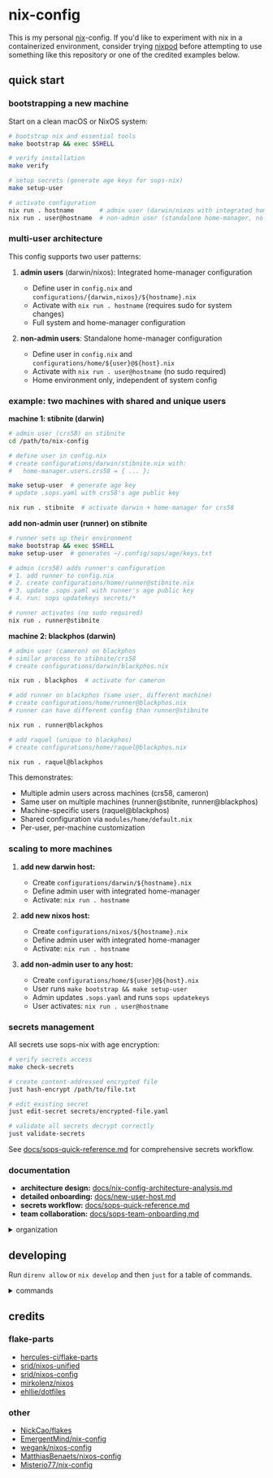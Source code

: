 # nix-config

This is my personal [nix](https://nix.dev/reference/nix-manual.html)-config. If
you'd like to experiment with nix in a containerized environment, consider
trying [nixpod](https://github.com/cameronraysmith/nixpod) before attempting to
use something like this repository or one of the credited examples below.

## quick start

### bootstrapping a new machine

Start on a clean macOS or NixOS system:

```bash
# bootstrap nix and essential tools
make bootstrap && exec $SHELL

# verify installation
make verify

# setup secrets (generate age keys for sops-nix)
make setup-user

# activate configuration
nix run . hostname       # admin user (darwin/nixos with integrated home-manager)
nix run . user@hostname  # non-admin user (standalone home-manager, no sudo required)
```

### multi-user architecture

This config supports two user patterns:

1. **admin users** (darwin/nixos): Integrated home-manager configuration
   - Define user in `config.nix` and `configurations/{darwin,nixos}/${hostname}.nix`
   - Activate with `nix run . hostname` (requires sudo for system changes)
   - Full system and home-manager configuration

2. **non-admin users**: Standalone home-manager configuration
   - Define user in `config.nix` and `configurations/home/${user}@${host}.nix`
   - Activate with `nix run . user@hostname` (no sudo required)
   - Home environment only, independent of system config

### example: two machines with shared and unique users

**machine 1: stibnite (darwin)**

```bash
# admin user (crs58) on stibnite
cd /path/to/nix-config

# define user in config.nix
# create configurations/darwin/stibnite.nix with:
#   home-manager.users.crs58 = { ... };

make setup-user  # generate age key
# update .sops.yaml with crs58's age public key

nix run . stibnite  # activate darwin + home-manager for crs58
```

**add non-admin user (runner) on stibnite**

```bash
# runner sets up their environment
make bootstrap && exec $SHELL
make setup-user  # generates ~/.config/sops/age/keys.txt

# admin (crs58) adds runner's configuration
# 1. add runner to config.nix
# 2. create configurations/home/runner@stibnite.nix
# 3. update .sops.yaml with runner's age public key
# 4. run: sops updatekeys secrets/*

# runner activates (no sudo required)
nix run . runner@stibnite
```

**machine 2: blackphos (darwin)**

```bash
# admin user (cameron) on blackphos
# similar process to stibnite/crs58
# create configurations/darwin/blackphos.nix

nix run . blackphos  # activate for cameron

# add runner on blackphos (same user, different machine)
# create configurations/home/runner@blackphos.nix
# runner can have different config than runner@stibnite

nix run . runner@blackphos

# add raquel (unique to blackphos)
# create configurations/home/raquel@blackphos.nix

nix run . raquel@blackphos
```

This demonstrates:
- Multiple admin users across machines (crs58, cameron)
- Same user on multiple machines (runner@stibnite, runner@blackphos)
- Machine-specific users (raquel@blackphos)
- Shared configuration via `modules/home/default.nix`
- Per-user, per-machine customization

### scaling to more machines

1. **add new darwin host:**
   - Create `configurations/darwin/${hostname}.nix`
   - Define admin user with integrated home-manager
   - Activate: `nix run . hostname`

2. **add new nixos host:**
   - Create `configurations/nixos/${hostname}.nix`
   - Define admin user with integrated home-manager
   - Activate: `nix run . hostname`

3. **add non-admin user to any host:**
   - Create `configurations/home/${user}@${host}.nix`
   - User runs `make bootstrap && make setup-user`
   - Admin updates `.sops.yaml` and runs `sops updatekeys`
   - User activates: `nix run . user@hostname`

### secrets management

All secrets use sops-nix with age encryption:

```bash
# verify secrets access
make check-secrets

# create content-addressed encrypted file
just hash-encrypt /path/to/file.txt

# edit existing secret
just edit-secret secrets/encrypted-file.yaml

# validate all secrets decrypt correctly
just validate-secrets
```

See [docs/sops-quick-reference.md](docs/sops-quick-reference.md) for comprehensive secrets workflow.

### documentation

- **architecture design:** [docs/nix-config-architecture-analysis.md](docs/nix-config-architecture-analysis.md)
- **detailed onboarding:** [docs/new-user-host.md](docs/new-user-host.md)
- **secrets workflow:** [docs/sops-quick-reference.md](docs/sops-quick-reference.md)
- **team collaboration:** [docs/sops-team-onboarding.md](docs/sops-team-onboarding.md)

<details>
<summary>organization</summary>

The configuration is structured using
[hercules-ci/flake-parts](https://github.com/hercules-ci/flake-parts)
based on [srid/nixos-unified](https://github.com/srid/nixos-unified).

Directory tree:
- `configurations/`: System-specific configurations
- `modules/`: Reusable nix modules
- `overlays/`: Package modifications
- `packages/`: Custom package definitions
- `secrets/`: Protected configuration data

This enables supporting shared configuration:

- Universal home-manager configurations for multiple users
- MacOS configurations via nix-darwin
- NixOS configurations for both local and remote VMs

```zsh
❯ om show .

 Packages (nix build .#<name>)
╭──────────────────────┬───────────────────────────────────────────────────────────────────────────────────────────────────────────╮
│ name                 │ description                                                                                               │
├──────────────────────┼───────────────────────────────────────────────────────────────────────────────────────────────────────────┤
│ activate             │ Activate NixOS/nix-darwin/home-manager configurations                                                     │
│ starship-jj          │ starship plugin for jj                                                                                    │
│ markdown-tree-parser │ A powerful JavaScript library and CLI tool for parsing and manipulating markdown files as tree structures │
│ update               │ Update the primary flake inputs                                                                           │
│ holos                │ Holos CLI tool                                                                                            │
│ default              │ Activate NixOS/nix-darwin/home-manager configurations                                                     │
│ cc-statusline-rs     │ Claude Code statusline implementation in Rust                                                             │
│ quarto               │ Open-source scientific and technical publishing system built on Pandoc                                    │
│ teller               │ Cloud native secrets management for developers                                                            │
│ claude-code-bin      │ Agentic coding tool that lives in your terminal, understands your codebase, and helps you code faster     │
╰──────────────────────┴───────────────────────────────────────────────────────────────────────────────────────────────────────────╯

🐚 Devshells (nix develop .#<name>)
╭─────────┬────────────────────────────────╮
│ name    │ description                    │
├─────────┼────────────────────────────────┤
│ default │ Dev environment for nix-config │
╰─────────┴────────────────────────────────╯

🔍 Checks (nix flake check)
╭────────────┬─────────────╮
│ name       │ description │
├────────────┼─────────────┤
│ pre-commit │ N/A         │
╰────────────┴─────────────╯

🐧 NixOS Configurations (nixos-rebuild switch --flake .#<name>)
╭─────────────────┬─────────────╮
│ name            │ description │
├─────────────────┼─────────────┤
│ stibnite-nixos  │ N/A         │
│ blackphos-nixos │ N/A         │
│ orb-nixos       │ N/A         │
╰─────────────────┴─────────────╯

🍏 Darwin Configurations (darwin-rebuild switch --flake .#<name>)
╭────────────────┬─────────────╮
│ name           │ description │
├────────────────┼─────────────┤
│ blackphos      │ N/A         │
│ macbook-darwin │ N/A         │
│ stibnite       │ N/A         │
╰────────────────┴─────────────╯

🔧 NixOS Modules
╭─────────┬─────────────╮
│ name    │ description │
├─────────┼─────────────┤
│ common  │ N/A         │
│ default │ N/A         │
╰─────────┴─────────────╯

🎨 Overlays
╭─────────┬─────────────╮
│ name    │ description │
├─────────┼─────────────┤
│ default │ N/A         │
╰─────────┴─────────────╯
```

</details>

## developing

Run `direnv allow` or `nix develop` and then `just` for a table of commands.

<details>
<summary>commands</summary>

```zsh
❯ just

Run 'just -n <command>' to print what would be executed...

Available recipes:
    default                                        # Run 'just <command>' to execute a command.
    help                                           # Display help

    [nix]
    activate target=""                             # Activate the appropriate configuration for current user and host
    io                                             # Print nix flake inputs and outputs
    lint                                           # Lint nix files
    dev                                            # Manually enter dev shell
    clean                                          # Remove build output link (no garbage collection)
    build profile                                  # Build nix flake
    check                                          # Check nix flake
    switch                                         # Run nix flake to execute `nix run .#activate` for the current host.
    switch-home                                    # Run nix flake to execute `nix run .#activate-home` for the current user.
    switch-wrapper                                 # Run nix flake with explicit use of the sudo in `/run/wrappers`
    bootstrap-shell                                # Shell with bootstrap dependencies
    update                                         # Update nix flake
    update-primary-inputs                          # Update primary nix flake inputs (see flake.nix)
    update-package package="claude-code-bin"       # Update a package using its updateScript

    [nix-home-manager]
    home-manager-bootstrap-build profile="aarch64-linux" # Bootstrap build home-manager with flake
    home-manager-bootstrap-switch profile="aarch64-linux" # Bootstrap switch home-manager with flake
    home-manager-build profile="aarch64-linux"     # Build home-manager with flake
    home-manager-switch profile="aarch64-linux"    # Switch home-manager with flake

    [nix-darwin]
    darwin-bootstrap profile="aarch64"             # Bootstrap nix-darwin with flake
    darwin-build profile="aarch64"                 # Build darwin from flake
    darwin-switch profile="aarch64"                # Switch darwin from flake
    darwin-test profile="aarch64"                  # Test darwin from flake

    [nixos]
    nixos-bootstrap destination username publickey # Bootstrap nixos
    nixos-vm-sync user destination                 # Copy flake to VM
    nixos-build profile="aarch64"                  # Build nixos from flake
    nixos-test profile="aarch64"                   # Test nixos from flake
    nixos-switch profile="aarch64"                 # Switch nixos from flake

    [secrets]
    show                                           # Show existing secrets using sops
    create-secret name                             # Create a secret with the given name
    populate-single-secret name path               # Populate a single secret with the contents of a dotenv-formatted file
    populate-separate-secrets path                 # Populate each line of a dotenv-formatted file as a separate secret
    create-and-populate-single-secret name path    # Complete process: Create a secret and populate it with the entire contents of a dotenv file
    create-and-populate-separate-secrets path      # Complete process: Create and populate separate secrets for each line in the dotenv file
    get-secret name                                # Retrieve the contents of a given secret
    seed-dotenv                                    # Create empty dotenv from template
    export                                         # Export unique secrets to dotenv format using sops
    check-secrets                                  # Check secrets are available in sops environment.
    get-kubeconfig                                 # Save KUBECONFIG to file (using sops - requires KUBECONFIG secret to be added)
    hash-encrypt source_file user="crs58"          # Hash-encrypt a file: copy to secrets directory with content-based name and encrypt with sops
    verify-hash original_file secret_file          # Verify hash integrity: decrypt secret file and compare hash with original file
    edit-secret file                               # Edit a sops encrypted file
    new-secret file                                # Create a new sops encrypted file
    get-shared-secret key                          # Show specific secret value from shared secrets
    run-with-secrets +command                      # Run command with all shared secrets as environment variables
    validate-secrets                               # Validate all sops encrypted files can be decrypted

    [CI/CD]
    test-ci-blocking workflow="ci.yaml"            # Trigger CI workflow and wait for result (blocking)
    ci-status workflow="ci.yaml"                   # View latest CI run status and details
    ci-logs workflow="ci.yaml"                     # View latest CI run logs
    ci-logs-failed workflow="ci.yaml"              # View only failed logs from latest CI run
    ci-show-outputs system=""                      # List categorized flake outputs using nix eval
    ci-build-local category="" system=""           # Build all flake outputs locally with nom (inefficient manual version of om ci for debugging builds)
    ci-validate workflow="ci.yaml" run_id=""       # Validate latest CI run comprehensively
    ci-debug-job workflow="ci.yaml" job_name="nix (aarch64-darwin)" # Debug specific failed job from latest CI run
    ghsecrets repo="cameronraysmith/nix-config"    # Update github secrets for repo from environment variables
    list-workflows                                 # List available workflows and associated jobs.
    test-flake-workflow                            # Execute ci.yaml workflow locally via act.
    ratchet-pin                                    # Pin all workflow versions to hash values (requires Docker)
    ratchet-unpin                                  # Unpin hashed workflow versions to semantic values (requires Docker)
    ratchet-update                                 # Update GitHub Actions workflows to the latest version (requires Docker)
    test-cachix                                    # Test cachix push/pull with a simple derivation

...by running 'just <command>'.
This message is printed by 'just help' and just 'just'.
```

</details>

## credits

### flake-parts

- [hercules-ci/flake-parts](https://github.com/hercules-ci/flake-parts)
- [srid/nixos-unified](https://github.com/srid/nixos-unified)
- [srid/nixos-config](https://github.com/srid/nixos-config)
- [mirkolenz/nixos](https://github.com/mirkolenz/nixos)
- [ehllie/dotfiles](https://github.com/ehllie/dotfiles)

### other

- [NickCao/flakes](https://github.com/NickCao/flakes)
- [EmergentMind/nix-config](https://github.com/EmergentMind/nix-config)
- [wegank/nixos-config](https://github.com/wegank/nixos-config)
- [MatthiasBenaets/nixos-config](https://github.com/MatthiasBenaets/nixos-config)
- [Misterio77/nix-config](https://github.com/Misterio77/nix-config)
